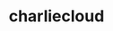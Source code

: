 ---
title: "charliecloud"
layout: cache
categories: [package, develop-2024-02-18]
meta: {"versions": ["0.35"], "compilers": ["cce@=15.0.1", "gcc@=11.4.0", "gcc@=9.4.0", "oneapi@=2024.0.0"], "oss": ["rhel8", "ubuntu20.04", "ubuntu22.04"], "platforms": ["linux"], "targets": ["neoverse_v1", "neoverse_v2", "ppc64le", "x86_64_v3", "zen4"], "stacks": ["e4s", "e4s-cray-rhel", "e4s-neoverse-v2", "e4s-neoverse_v1", "e4s-oneapi", "e4s-power", "root"], "num_specs": 6, "num_specs_by_stack": {"e4s-cray-rhel": 1, "root": 6, "e4s-neoverse_v1": 1, "e4s-power": 1, "e4s": 1, "e4s-neoverse-v2": 1, "e4s-oneapi": 1}}
spec_details: [{"hash": "zqrndpdgy3idpaml3nzn3cqrjioq2boj", "compiler": "cce@=15.0.1", "versions": ["0.35"], "os": "rhel8", "platform": "linux", "target": "zen4", "variants": ["build_system=autotools", "~docs", "~squashfuse"], "stacks": ["e4s-cray-rhel", "root"], "size": "-", "tarball": "https://binaries.spack.io/releases/develop-2024-02-18/build_cache/linux-rhel8-zen4/cce-15.0.1/charliecloud-0.35/linux-rhel8-zen4-cce-15.0.1-charliecloud-0.35-zqrndpdgy3idpaml3nzn3cqrjioq2boj.spack"}, {"hash": "wyjooauhh32wtlce66nl2nhlemmanqj5", "compiler": "gcc@=11.4.0", "versions": ["0.35"], "os": "ubuntu20.04", "platform": "linux", "target": "neoverse_v1", "variants": ["build_system=autotools", "~docs", "~squashfuse"], "stacks": ["e4s-neoverse_v1", "root"], "size": "-", "tarball": "https://binaries.spack.io/releases/develop-2024-02-18/build_cache/linux-ubuntu20.04-neoverse_v1/gcc-11.4.0/charliecloud-0.35/linux-ubuntu20.04-neoverse_v1-gcc-11.4.0-charliecloud-0.35-wyjooauhh32wtlce66nl2nhlemmanqj5.spack"}, {"hash": "pjs2hslpatwq7sgvwrvri4cqtiyrtl7m", "compiler": "gcc@=9.4.0", "versions": ["0.35"], "os": "ubuntu20.04", "platform": "linux", "target": "ppc64le", "variants": ["build_system=autotools", "~docs", "~squashfuse"], "stacks": ["root", "e4s-power"], "size": "-", "tarball": "https://binaries.spack.io/releases/develop-2024-02-18/build_cache/linux-ubuntu20.04-ppc64le/gcc-9.4.0/charliecloud-0.35/linux-ubuntu20.04-ppc64le-gcc-9.4.0-charliecloud-0.35-pjs2hslpatwq7sgvwrvri4cqtiyrtl7m.spack"}, {"hash": "xtk6h5a3rv4zerhvdveafb4c4wgxnccm", "compiler": "gcc@=11.4.0", "versions": ["0.35"], "os": "ubuntu20.04", "platform": "linux", "target": "x86_64_v3", "variants": ["build_system=autotools", "~docs", "~squashfuse"], "stacks": ["e4s", "root"], "size": "-", "tarball": "https://binaries.spack.io/releases/develop-2024-02-18/build_cache/linux-ubuntu20.04-x86_64_v3/gcc-11.4.0/charliecloud-0.35/linux-ubuntu20.04-x86_64_v3-gcc-11.4.0-charliecloud-0.35-xtk6h5a3rv4zerhvdveafb4c4wgxnccm.spack"}, {"hash": "224tmtxnn7xl7wh654liifsmxde3vphl", "compiler": "gcc@=11.4.0", "versions": ["0.35"], "os": "ubuntu22.04", "platform": "linux", "target": "neoverse_v2", "variants": ["build_system=autotools", "~docs", "~squashfuse"], "stacks": ["e4s-neoverse-v2", "root"], "size": "-", "tarball": "https://binaries.spack.io/releases/develop-2024-02-18/build_cache/linux-ubuntu22.04-neoverse_v2/gcc-11.4.0/charliecloud-0.35/linux-ubuntu22.04-neoverse_v2-gcc-11.4.0-charliecloud-0.35-224tmtxnn7xl7wh654liifsmxde3vphl.spack"}, {"hash": "xaw6rpfc66ewgplerac5cu7x3mdtwnjy", "compiler": "oneapi@=2024.0.0", "versions": ["0.35"], "os": "ubuntu22.04", "platform": "linux", "target": "x86_64_v3", "variants": ["build_system=autotools", "~docs", "~squashfuse"], "stacks": ["root", "e4s-oneapi"], "size": "-", "tarball": "https://binaries.spack.io/releases/develop-2024-02-18/build_cache/linux-ubuntu22.04-x86_64_v3/oneapi-2024.0.0/charliecloud-0.35/linux-ubuntu22.04-x86_64_v3-oneapi-2024.0.0-charliecloud-0.35-xaw6rpfc66ewgplerac5cu7x3mdtwnjy.spack"}]
---